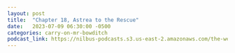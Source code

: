 ```yaml
---
layout: post
title:  "Chapter 18, Astrea to the Rescue"
date:   2023-07-09 06:30:00 -0500
categories: carry-on-mr-bowditch
podcast_link: https://nilbus-podcasts.s3.us-east-2.amazonaws.com/the-well-trained-mind/Carry%20On,%20Mr.%20Bowditch/Chapter%2018,%20Astrea%20to%20the%20Rescue.mp3
---
```

